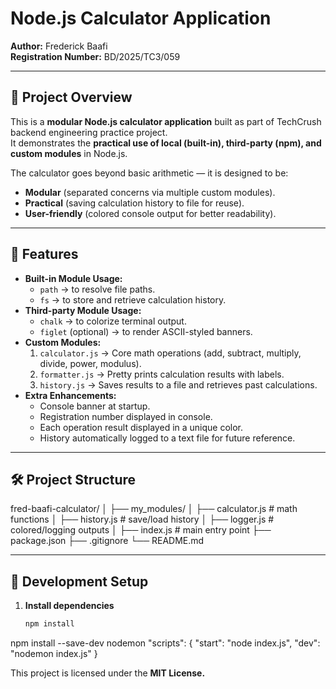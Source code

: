 # Node.js Calculator Application

**Author:** Frederick Baafi  
**Registration Number:** BD/2025/TC3/059  

---

## 📌 Project Overview
This is a **modular Node.js calculator application** built as part of TechCrush backend engineering practice project.  
It demonstrates the **practical use of local (built-in), third-party (npm), and custom modules** in Node.js.  

The calculator goes beyond basic arithmetic — it is designed to be: 
- **Modular** (separated concerns via multiple custom modules).  
- **Practical** (saving calculation history to file for reuse).  
- **User-friendly** (colored console output for better readability).  

---

## 🎯 Features
- **Built-in Module Usage:**
  - `path` → to resolve file paths.
  - `fs` → to store and retrieve calculation history.
- **Third-party Module Usage:**
  - `chalk` → to colorize terminal output.
  - `figlet` (optional) → to render ASCII-styled banners.
- **Custom Modules:**
  1. `calculator.js` → Core math operations (add, subtract, multiply, divide, power, modulus).
  2. `formatter.js` → Pretty prints calculation results with labels.
  3. `history.js` → Saves results to a file and retrieves past calculations.
- **Extra Enhancements:**
  - Console banner at startup.
  - Registration number displayed in console.
  - Each operation result displayed in a unique color.
  - History automatically logged to a text file for future reference.

---

## 🛠️ Project Structure
fred-baafi-calculator/
│
├── my_modules/
│ ├── calculator.js # math functions
│ ├── history.js # save/load history
│ ├── logger.js # colored/logging outputs
│
├── index.js # main entry point
├── package.json
├── .gitignore
└── README.md

---

## 🔧 Development Setup

1. **Install dependencies**
   ```bash
   npm install

npm install --save-dev nodemon
"scripts": {
  "start": "node index.js",
  "dev": "nodemon index.js"
}

This project is licensed under the **MIT License.**
